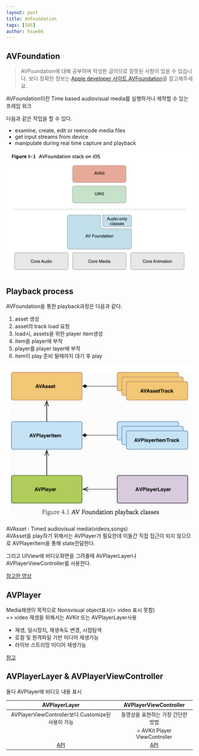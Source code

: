 ```yaml
---
layout: post
title: AVFoundation
tags: [IOS]
author: hsue66 
---
```



AVFoundation
------------
> AVFoundation에 대해 공부하며 작성한 글이므로 잘못된 사항이 있을 수 있습니다. 보다 정확한 정보는 [Apple developer 사이트 AVFoundation](https://developer.apple.com/library/content/documentation/AudioVideo/Conceptual/AVFoundationPG/Articles/00_Introduction.html#//apple_ref/doc/uid/TP40010188-CH1-SW3)를 참고해주세요.

AVFoundation이란 Time based audiovisual media를 실행하거나 제작할 수 있는 프레임 워크

다음과 같은 작업을 할 수 있다.
- examine, create, edit or reencode media files
- get input streams from device
- manipulate during real time capture and playback

![ios stack](/assets/img/postimg/AVstack.png)


Playback process
----------------
AVFoundation을 통한 playback과정은 다음과 같다.
1. asset 생성
2. asset의 track load 요청
3. load시, assets을 위한 player item생성 
4. item을 player에 부착
5. player를 player layer에 부착
6. item이 play 준비 될때까지 대기 후 play

![playback process](/assets/img/postimg/playbackpro.png)

AVAsset : Timed audiovisual media(videos,songs)<br />
AVAsset을 play하기 위해서는 AVPlayer가 필요한데 이들간 직접 접근이 되지 않으므로 AVPlayerItem을 통해 state전달한다.<br />

그리고 UIView에 비디오화면을 그려줄때 AVPlayerLayer나 AVPlayerViewController를 사용한다.<br />

[참고한 영상](https://www.youtube.com/watch?v=mCiZW2xW4Ks)


AVPlayer
--------
Media재생이 목적으로 Nonsvisual object표시(= video 표시 못함)<br />
	=> video 재생을 위해서는 AVKit 또는 AVPlayerLayer사용
- 재생, 일시정지, 재생속도 변경, 시점탐색
- 로컬 및 원격파일 기반 미디어 재생가능
- 라이브 스트리밍 미디어 재생가능

[참고](https://developer.apple.com/documentation/avfoundation/avplayer)


AVPlayerLayer & AVPlayerViewController
--------------------------------------
둘다 AVPlayer에 비디오 내용 표시

|AVPlayerLayer | AVPlayerViewController|
|:----------:|:-------------:|
| AVPlayerViewController보다 Customize된 사용이 가능|   동영상을 표현하는 가장 간단한 방법|
|  |   = AVKit Player ViewController |
| [API](https://developer.apple.com/documentation/avfoundation/avplayerlayer) | [API](https://developer.apple.com/documentation/avkit/avplayerviewcontroller#//apple_ref/doc/uid/TP40014273) |
 


